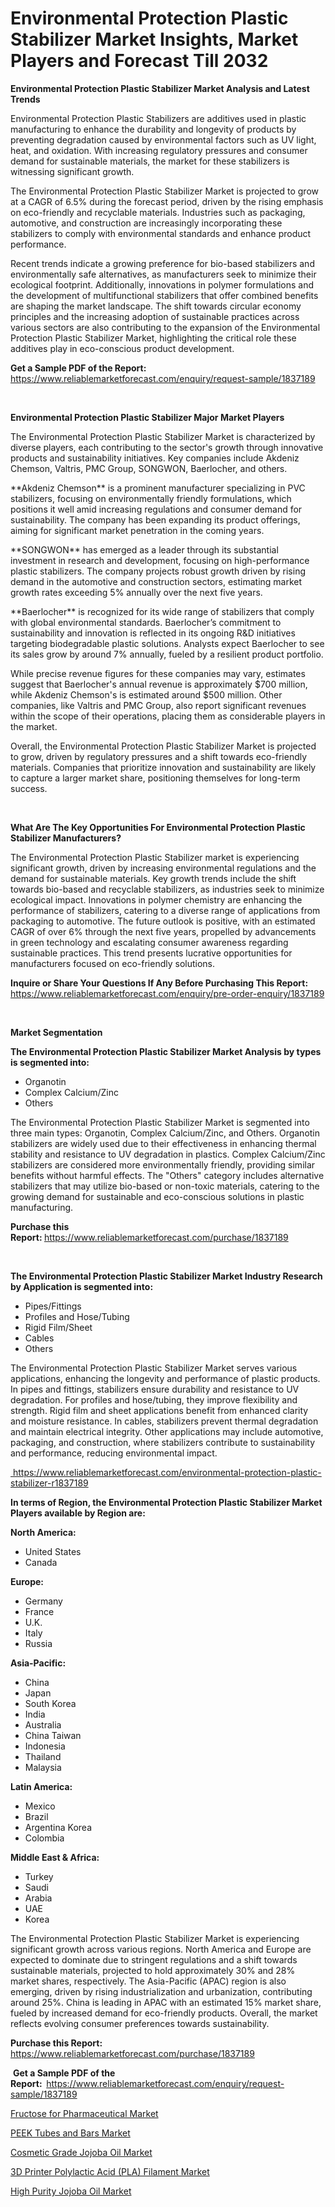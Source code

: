 <p><h1>Environmental Protection Plastic Stabilizer Market Insights, Market Players and Forecast Till 2032</h1></p><p><strong>Environmental Protection Plastic Stabilizer Market Analysis and Latest Trends</strong></p>
<p><p>Environmental Protection Plastic Stabilizers are additives used in plastic manufacturing to enhance the durability and longevity of products by preventing degradation caused by environmental factors such as UV light, heat, and oxidation. With increasing regulatory pressures and consumer demand for sustainable materials, the market for these stabilizers is witnessing significant growth. </p><p>The Environmental Protection Plastic Stabilizer Market is projected to grow at a CAGR of 6.5% during the forecast period, driven by the rising emphasis on eco-friendly and recyclable materials. Industries such as packaging, automotive, and construction are increasingly incorporating these stabilizers to comply with environmental standards and enhance product performance. </p><p>Recent trends indicate a growing preference for bio-based stabilizers and environmentally safe alternatives, as manufacturers seek to minimize their ecological footprint. Additionally, innovations in polymer formulations and the development of multifunctional stabilizers that offer combined benefits are shaping the market landscape. The shift towards circular economy principles and the increasing adoption of sustainable practices across various sectors are also contributing to the expansion of the Environmental Protection Plastic Stabilizer Market, highlighting the critical role these additives play in eco-conscious product development.</p></p>
<p><strong>Get a Sample PDF of the Report:&nbsp;</strong> <a href="https://www.reliablemarketforecast.com/enquiry/request-sample/1837189?utm_campaign=2011&utm_medium=2&utm_source=Github&utm_content=ia&utm_term=03042025&utm_id=environmental-protection-plastic-stabilizer">https://www.reliablemarketforecast.com/enquiry/request-sample/1837189</a></p>
<p>&nbsp;</p>
<p><strong>Environmental Protection Plastic Stabilizer Major Market Players</strong></p>
<p><p>The Environmental Protection Plastic Stabilizer Market is characterized by diverse players, each contributing to the sector's growth through innovative products and sustainability initiatives. Key companies include Akdeniz Chemson, Valtris, PMC Group, SONGWON, Baerlocher, and others.</p><p>**Akdeniz Chemson** is a prominent manufacturer specializing in PVC stabilizers, focusing on environmentally friendly formulations, which positions it well amid increasing regulations and consumer demand for sustainability. The company has been expanding its product offerings, aiming for significant market penetration in the coming years.</p><p>**SONGWON** has emerged as a leader through its substantial investment in research and development, focusing on high-performance plastic stabilizers. The company projects robust growth driven by rising demand in the automotive and construction sectors, estimating market growth rates exceeding 5% annually over the next five years.</p><p>**Baerlocher** is recognized for its wide range of stabilizers that comply with global environmental standards. Baerlocher’s commitment to sustainability and innovation is reflected in its ongoing R&D initiatives targeting biodegradable plastic solutions. Analysts expect Baerlocher to see its sales grow by around 7% annually, fueled by a resilient product portfolio.</p><p>While precise revenue figures for these companies may vary, estimates suggest that Baerlocher's annual revenue is approximately $700 million, while Akdeniz Chemson's is estimated around $500 million. Other companies, like Valtris and PMC Group, also report significant revenues within the scope of their operations, placing them as considerable players in the market.</p><p>Overall, the Environmental Protection Plastic Stabilizer Market is projected to grow, driven by regulatory pressures and a shift towards eco-friendly materials. Companies that prioritize innovation and sustainability are likely to capture a larger market share, positioning themselves for long-term success.</p></p>
<p>&nbsp;</p>
<p><strong>What Are The Key Opportunities For Environmental Protection Plastic Stabilizer Manufacturers?</strong></p>
<p><p>The Environmental Protection Plastic Stabilizer market is experiencing significant growth, driven by increasing environmental regulations and the demand for sustainable materials. Key growth trends include the shift towards bio-based and recyclable stabilizers, as industries seek to minimize ecological impact. Innovations in polymer chemistry are enhancing the performance of stabilizers, catering to a diverse range of applications from packaging to automotive. The future outlook is positive, with an estimated CAGR of over 6% through the next five years, propelled by advancements in green technology and escalating consumer awareness regarding sustainable practices. This trend presents lucrative opportunities for manufacturers focused on eco-friendly solutions.</p></p>
<p><strong>Inquire or Share Your Questions If Any Before Purchasing This Report:</strong> <a href="https://www.reliablemarketforecast.com/enquiry/pre-order-enquiry/1837189?utm_campaign=2011&utm_medium=2&utm_source=Github&utm_content=ia&utm_term=03042025&utm_id=environmental-protection-plastic-stabilizer">https://www.reliablemarketforecast.com/enquiry/pre-order-enquiry/1837189</a></p>
<p>&nbsp;</p>
<p><strong>Market Segmentation</strong></p>
<p><strong>The Environmental Protection Plastic Stabilizer Market Analysis by types is segmented into:</strong></p>
<p><ul><li>Organotin</li><li>Complex Calcium/Zinc</li><li>Others</li></ul></p>
<p><p>The Environmental Protection Plastic Stabilizer Market is segmented into three main types: Organotin, Complex Calcium/Zinc, and Others. Organotin stabilizers are widely used due to their effectiveness in enhancing thermal stability and resistance to UV degradation in plastics. Complex Calcium/Zinc stabilizers are considered more environmentally friendly, providing similar benefits without harmful effects. The "Others" category includes alternative stabilizers that may utilize bio-based or non-toxic materials, catering to the growing demand for sustainable and eco-conscious solutions in plastic manufacturing.</p></p>
<p><strong>Purchase this Report:&nbsp;</strong><a href="https://www.reliablemarketforecast.com/purchase/1837189?utm_campaign=2011&utm_medium=2&utm_source=Github&utm_content=ia&utm_term=03042025&utm_id=environmental-protection-plastic-stabilizer">https://www.reliablemarketforecast.com/purchase/1837189</a></p>
<p>&nbsp;</p>
<p><strong>The Environmental Protection Plastic Stabilizer Market Industry Research by Application is segmented into:</strong></p>
<p><ul><li>Pipes/Fittings</li><li>Profiles and Hose/Tubing</li><li>Rigid Film/Sheet</li><li>Cables</li><li>Others</li></ul></p>
<p><p>The Environmental Protection Plastic Stabilizer Market serves various applications, enhancing the longevity and performance of plastic products. In pipes and fittings, stabilizers ensure durability and resistance to UV degradation. For profiles and hose/tubing, they improve flexibility and strength. Rigid film and sheet applications benefit from enhanced clarity and moisture resistance. In cables, stabilizers prevent thermal degradation and maintain electrical integrity. Other applications may include automotive, packaging, and construction, where stabilizers contribute to sustainability and performance, reducing environmental impact.</p></p>
<p><a href="https://www.reliablemarketforecast.com/environmental-protection-plastic-stabilizer-r1837189?utm_campaign=2011&utm_medium=2&utm_source=Github&utm_content=ia&utm_term=03042025&utm_id=environmental-protection-plastic-stabilizer">&nbsp;https://www.reliablemarketforecast.com/environmental-protection-plastic-stabilizer-r1837189</a></p>
<p><strong>In terms of Region, the Environmental Protection Plastic Stabilizer Market Players available by Region are:</strong></p>
<p>
    <p> <strong> North America: </strong>
        <ul>
            <li>United States</li>
            <li>Canada</li>
        </ul>
        </p> 
    <p> <strong> Europe: </strong>
        <ul>
            <li>Germany</li>
            <li>France</li>
            <li>U.K.</li>
            <li>Italy</li>
            <li>Russia</li>
        </ul>
        </p> 
    <p> <strong> Asia-Pacific: </strong>
        <ul>
            <li>China</li>
            <li>Japan</li>
            <li>South Korea</li>
            <li>India</li>
            <li>Australia</li>
            <li>China Taiwan</li>
            <li>Indonesia</li>
            <li>Thailand</li>
            <li>Malaysia</li>
        </ul>
        </p> 
    <p> <strong> Latin America: </strong>
        <ul>
            <li>Mexico</li>
            <li>Brazil</li>
            <li>Argentina Korea</li>
            <li>Colombia</li>
        </ul>
        </p> 
    <p> <strong> Middle East & Africa: </strong>
        <ul>
            <li>Turkey</li>
            <li>Saudi</li>
            <li>Arabia</li>
            <li>UAE</li>
            <li>Korea</li>
        </ul>
    </p>
    </p>
<p><p>The Environmental Protection Plastic Stabilizer Market is experiencing significant growth across various regions. North America and Europe are expected to dominate due to stringent regulations and a shift towards sustainable materials, projected to hold approximately 30% and 28% market shares, respectively. The Asia-Pacific (APAC) region is also emerging, driven by rising industrialization and urbanization, contributing around 25%. China is leading in APAC with an estimated 15% market share, fueled by increased demand for eco-friendly products. Overall, the market reflects evolving consumer preferences towards sustainability.</p></p>
<p><strong>Purchase this Report: </strong><a href="https://www.reliablemarketforecast.com/purchase/1837189?utm_campaign=2011&utm_medium=2&utm_source=Github&utm_content=ia&utm_term=03042025&utm_id=environmental-protection-plastic-stabilizer">https://www.reliablemarketforecast.com/purchase/1837189</a></p>
<p>&nbsp;<strong>Get a Sample PDF of the Report:&nbsp;&nbsp;</strong><a href="https://www.reliablemarketforecast.com/enquiry/request-sample/1837189?utm_campaign=2011&utm_medium=2&utm_source=Github&utm_content=ia&utm_term=03042025&utm_id=environmental-protection-plastic-stabilizer">https://www.reliablemarketforecast.com/enquiry/request-sample/1837189</a></p>
<p><strong></strong></p>
<p><p><a href="https://github.com/donnypolan/Market-Research-Report-List-1/blob/main/fructose-for-pharmaceutical-market.md?utm_campaign=2011&utm_medium=2&utm_source=Github&utm_content=ia&utm_term=03042025&utm_id=environmental-protection-plastic-stabilizer">Fructose for Pharmaceutical Market</a></p><p><a href="https://github.com/floengsubb/Market-Research-Report-List-1/blob/main/peek-tubes-and-bars-market.md?utm_campaign=2011&utm_medium=2&utm_source=Github&utm_content=ia&utm_term=03042025&utm_id=environmental-protection-plastic-stabilizer">PEEK Tubes and Bars Market</a></p><p><a href="https://github.com/ujanoandryvw/Market-Research-Report-List-1/blob/main/cosmetic-grade-jojoba-oil-market.md?utm_campaign=2011&utm_medium=2&utm_source=Github&utm_content=ia&utm_term=03042025&utm_id=environmental-protection-plastic-stabilizer">Cosmetic Grade Jojoba Oil Market</a></p><p><a href="https://github.com/buluckcapps2/Market-Research-Report-List-1/blob/main/3d-printer-polylactic-acid-pla-filament-market.md?utm_campaign=2011&utm_medium=2&utm_source=Github&utm_content=ia&utm_term=03042025&utm_id=environmental-protection-plastic-stabilizer">3D Printer Polylactic Acid (PLA) Filament Market</a></p><p><a href="https://github.com/zemonarutaep/Market-Research-Report-List-1/blob/main/high-purity-jojoba-oil-market.md?utm_campaign=2011&utm_medium=2&utm_source=Github&utm_content=ia&utm_term=03042025&utm_id=environmental-protection-plastic-stabilizer">High Purity Jojoba Oil Market</a></p></p>